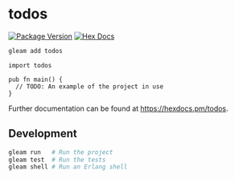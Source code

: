 # todos

[![Package Version](https://img.shields.io/hexpm/v/todos)](https://hex.pm/packages/todos)
[![Hex Docs](https://img.shields.io/badge/hex-docs-ffaff3)](https://hexdocs.pm/todos/)

```sh
gleam add todos
```
```gleam
import todos

pub fn main() {
  // TODO: An example of the project in use
}
```

Further documentation can be found at <https://hexdocs.pm/todos>.

## Development

```sh
gleam run   # Run the project
gleam test  # Run the tests
gleam shell # Run an Erlang shell
```
